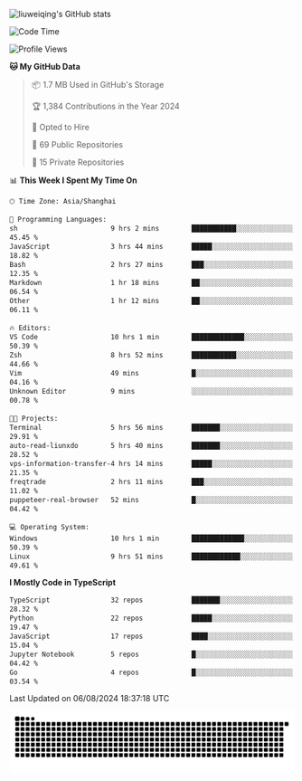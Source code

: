 ![liuweiqing's GitHub stats](https://github-readme-stats.vercel.app/api?username=14790897&show_icons=true&locale=cn&include_all_commits=true&count_private=true)

<!--START_SECTION:waka-->
![Code Time](http://img.shields.io/badge/Code%20Time-1%2C214%20hrs%2029%20mins-blue)

![Profile Views](http://img.shields.io/badge/Profile%20Views-41-blue)

**🐱 My GitHub Data** 

> 📦 1.7 MB Used in GitHub's Storage 
 > 
> 🏆 1,384 Contributions in the Year 2024
 > 
> 💼 Opted to Hire
 > 
> 📜 69 Public Repositories 
 > 
> 🔑 15 Private Repositories 
 > 
📊 **This Week I Spent My Time On** 

```text
🕑︎ Time Zone: Asia/Shanghai

💬 Programming Languages: 
sh                       9 hrs 2 mins        ███████████░░░░░░░░░░░░░░   45.45 % 
JavaScript               3 hrs 44 mins       █████░░░░░░░░░░░░░░░░░░░░   18.82 % 
Bash                     2 hrs 27 mins       ███░░░░░░░░░░░░░░░░░░░░░░   12.35 % 
Markdown                 1 hr 18 mins        ██░░░░░░░░░░░░░░░░░░░░░░░   06.54 % 
Other                    1 hr 12 mins        ██░░░░░░░░░░░░░░░░░░░░░░░   06.11 % 

🔥 Editors: 
VS Code                  10 hrs 1 min        █████████████░░░░░░░░░░░░   50.39 % 
Zsh                      8 hrs 52 mins       ███████████░░░░░░░░░░░░░░   44.66 % 
Vim                      49 mins             █░░░░░░░░░░░░░░░░░░░░░░░░   04.16 % 
Unknown Editor           9 mins              ░░░░░░░░░░░░░░░░░░░░░░░░░   00.78 % 

🐱‍💻 Projects: 
Terminal                 5 hrs 56 mins       ███████░░░░░░░░░░░░░░░░░░   29.91 % 
auto-read-liunxdo        5 hrs 40 mins       ███████░░░░░░░░░░░░░░░░░░   28.52 % 
vps-information-transfer-4 hrs 14 mins       █████░░░░░░░░░░░░░░░░░░░░   21.35 % 
freqtrade                2 hrs 11 mins       ███░░░░░░░░░░░░░░░░░░░░░░   11.02 % 
puppeteer-real-browser   52 mins             █░░░░░░░░░░░░░░░░░░░░░░░░   04.42 % 

💻 Operating System: 
Windows                  10 hrs 1 min        █████████████░░░░░░░░░░░░   50.39 % 
Linux                    9 hrs 51 mins       ████████████░░░░░░░░░░░░░   49.61 % 
```

**I Mostly Code in TypeScript** 

```text
TypeScript               32 repos            ███████░░░░░░░░░░░░░░░░░░   28.32 % 
Python                   22 repos            █████░░░░░░░░░░░░░░░░░░░░   19.47 % 
JavaScript               17 repos            ████░░░░░░░░░░░░░░░░░░░░░   15.04 % 
Jupyter Notebook         5 repos             █░░░░░░░░░░░░░░░░░░░░░░░░   04.42 % 
Go                       4 repos             █░░░░░░░░░░░░░░░░░░░░░░░░   03.54 % 
```




 Last Updated on 06/08/2024 18:37:18 UTC
<!--END_SECTION:waka-->

<picture>
  <source media="(prefers-color-scheme: dark)" srcset="https://raw.githubusercontent.com/14790897/14790897/output/github-contribution-grid-snake-dark.svg" />
  <source media="(prefers-color-scheme: light)" srcset="https://raw.githubusercontent.com/14790897/14790897/output/github-contribution-grid-snake.svg" />
  <img alt="github-snake" src="https://raw.githubusercontent.com/14790897/14790897/output/github-contribution-grid-snake.svg" />
</picture>
